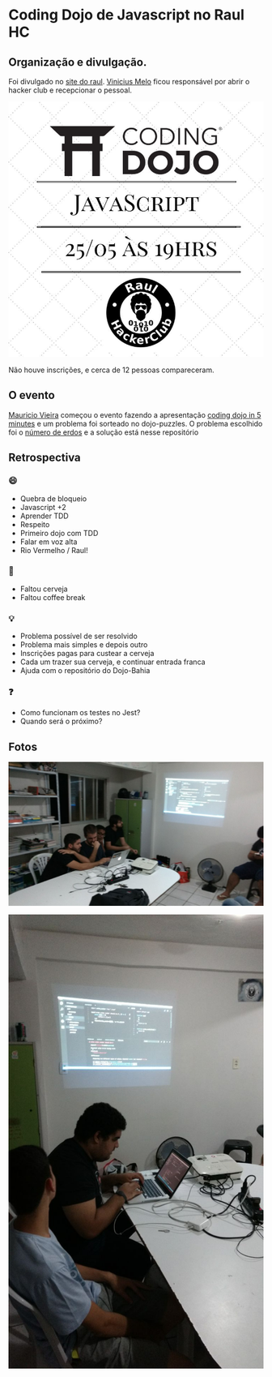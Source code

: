 # Coding Dojo de Javascript no Raul HC

## Organização e divulgação.

Foi divulgado no [site do raul](http://raulhc.cc/Agenda.2017-05-25-CodingDojoDeJavascript). [Vinicius Melo]() ficou responsável por abrir o hacker club e recepcionar o pessoal.

[](img/2017-05-25-divulgacao-raul_hc.jpg)

[![Folder](img/2017-05-25-divulgacao-raul_hc.jpg)](http://raulhc.cc/Agenda.2017-05-25-CodingDojoDeJavascript)

Não houve inscrições, e cerca de 12 pessoas compareceram.

## O evento

[Mauricio Vieira](https://github.com/mauriciovieira) começou o evento fazendo a apresentação [coding dojo in 5 minutes](https://github.com/mauriciovieira/coding-dojo-in-5-minutes) e um problema foi sorteado no dojo-puzzles. O problema escolhido foi o [número de erdos](http://dojopuzzles.com/problemas/exibe/numero-de-erdos/) e a solução está nesse repositório

## Retrospectiva

### 😄

- Quebra de bloqueio
- Javascript +2 
- Aprender TDD
- Respeito
- Primeiro dojo com TDD
- Falar em voz alta
- Rio Vermelho / Raul!

### 🙁

- Faltou cerveja
- Faltou coffee break

### 💡

- Problema possível de ser resolvido
- Problema mais simples e depois outro
- Inscrições pagas para custear a cerveja
- Cada um trazer sua cerveja, e continuar entrada franca
- Ajuda com o repositório do Dojo-Bahia

### ❓

- Como funcionam os testes no Jest?
- Quando será o próximo?

## Fotos

![Piloto e copiloto 1](img/photo4990207353605433302.jpg)

![Piloto e copiloto 2](img/photo4990207353605433303.jpg)